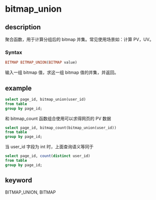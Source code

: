 # bitmap_union

## description

聚合函数，用于计算分组后的 bitmap 并集。常见使用场景如：计算 PV，UV。

### Syntax

```Haskell
BITMAP BITMAP_UNION(BITMAP value)
```

输入一组 bitmap 值，求这一组 bitmap 值的并集，并返回。

## example

```sql
select page_id, bitmap_union(user_id)
from table
group by page_id;
```

和 bitmap_count 函数组合使用可以求得网页的 PV 数据

```sql
select page_id, bitmap_count(bitmap_union(user_id))
from table
group by page_id;
```

当 user_id 字段为 int 时，上面查询语义等同于

```sql
select page_id, count(distinct user_id)
from table
group by page_id;
```

## keyword

BITMAP_UNION, BITMAP
